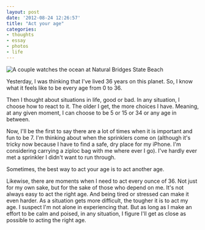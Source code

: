 ```yaml
---
layout: post
date: '2012-08-24 12:26:57'
title: "Act your age"
categories:
- thoughts
- essay
- photos
- life  
---
```


![A couple watches the ocean at Natural Bridges State Beach]({{site.url}}/images/2012/08/20120825-002824.jpg)

Yesterday, I was thinking that I've lived 36 years on this planet. So, I know what it feels like to be every age from 0 to 36.

Then I thought about situations in life, good or bad. In any situation, I choose how to react to it. The older I get, the more choices I have. Meaning, at any given moment, I can choose to be 5 or 15 or 34 or any age in between.

Now, I'll be the first to say there are a lot of times when it is important and fun to be 7. I'm thinking about when the sprinklers come on (although it's tricky now because I have to find a safe, dry place for my iPhone. I'm considering carrying a ziploc bag with me where ever I go). I've hardly ever met a sprinkler I didn't want to run through.

Sometimes, the best way to act your age is to act another age.

Likewise, there are moments when I need to act every ounce of 36. Not just for my own sake, but for the sake of those who depend on me. It's not always easy to act the right age. And being tired or stressed can make it even harder. As a situation gets more difficult, the tougher it is to act my age. I suspect I'm not alone in experiencing that. But as long as I make an effort to be calm and poised, in any situation, I figure I'll get as close as possible to acting the right age.
